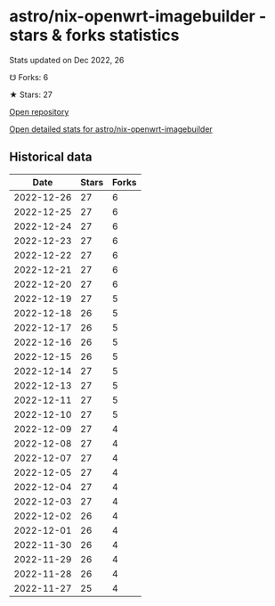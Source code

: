 # astro/nix-openwrt-imagebuilder - stars & forks statistics

Stats updated on Dec 2022, 26

☋ Forks: 6

★ Stars: 27

[Open repository](https://github.com/astro/nix-openwrt-imagebuilder)

[Open detailed stats for astro/nix-openwrt-imagebuilder](https://reviewgithub.com/rep/astro/nix-openwrt-imagebuilder)

## Historical data
| Date | Stars | Forks |
|------|-------|-------|
| 2022-12-26 | 27 | 6 | 
| 2022-12-25 | 27 | 6 | 
| 2022-12-24 | 27 | 6 | 
| 2022-12-23 | 27 | 6 | 
| 2022-12-22 | 27 | 6 | 
| 2022-12-21 | 27 | 6 | 
| 2022-12-20 | 27 | 6 | 
| 2022-12-19 | 27 | 5 | 
| 2022-12-18 | 26 | 5 | 
| 2022-12-17 | 26 | 5 | 
| 2022-12-16 | 26 | 5 | 
| 2022-12-15 | 26 | 5 | 
| 2022-12-14 | 27 | 5 | 
| 2022-12-13 | 27 | 5 | 
| 2022-12-11 | 27 | 5 | 
| 2022-12-10 | 27 | 5 | 
| 2022-12-09 | 27 | 4 | 
| 2022-12-08 | 27 | 4 | 
| 2022-12-07 | 27 | 4 | 
| 2022-12-05 | 27 | 4 | 
| 2022-12-04 | 27 | 4 | 
| 2022-12-03 | 27 | 4 | 
| 2022-12-02 | 26 | 4 | 
| 2022-12-01 | 26 | 4 | 
| 2022-11-30 | 26 | 4 | 
| 2022-11-29 | 26 | 4 | 
| 2022-11-28 | 26 | 4 | 
| 2022-11-27 | 25 | 4 | 

